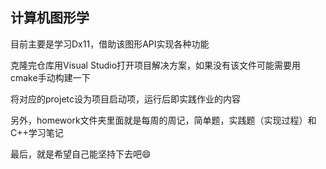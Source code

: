## 计算机图形学

目前主要是学习Dx11，借助该图形API实现各种功能

克隆完仓库用Visual Studio打开项目解决方案，如果没有该文件可能需要用cmake手动构建一下

将对应的projetc设为项目启动项，运行后即实践作业的内容

另外，homework文件夹里面就是每周的周记，简单题，实践题（实现过程）和C++学习笔记

最后，就是希望自己能坚持下去吧😄

